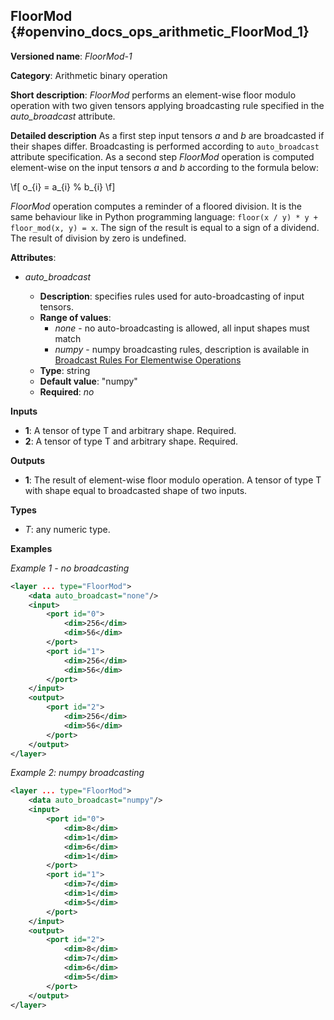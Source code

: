 ## FloorMod <a name="FloorMod"></a> {#openvino_docs_ops_arithmetic_FloorMod_1}

**Versioned name**: *FloorMod-1*

**Category**: Arithmetic binary operation

**Short description**: *FloorMod* performs an element-wise floor modulo operation with two given tensors applying broadcasting rule specified in the *auto_broadcast* attribute. 

**Detailed description**
As a first step input tensors *a* and *b* are broadcasted if their shapes differ. Broadcasting is performed according to `auto_broadcast` attribute specification. As a second step *FloorMod* operation is computed element-wise on the input tensors *a* and *b* according to the formula below:

\f[
o_{i} = a_{i} % b_{i}
\f] 

*FloorMod* operation computes a reminder of a floored division. It is the same behaviour like in Python programming language: `floor(x / y) * y + floor_mod(x, y) = x`. The sign of the result is equal to a sign of a dividend. The result of division by zero is undefined.

**Attributes**:

* *auto_broadcast*

  * **Description**: specifies rules used for auto-broadcasting of input tensors.
  * **Range of values**:
    * *none* - no auto-broadcasting is allowed, all input shapes must match
    * *numpy* - numpy broadcasting rules, description is available in [Broadcast Rules For Elementwise Operations](../broadcast_rules.md)
  * **Type**: string
  * **Default value**: "numpy"
  * **Required**: *no*

**Inputs**

* **1**: A tensor of type T and arbitrary shape. Required.
* **2**: A tensor of type T and arbitrary shape. Required.

**Outputs**

* **1**: The result of element-wise floor modulo operation. A tensor of type T with shape equal to broadcasted shape of two inputs.

**Types**

* *T*: any numeric type.

**Examples**

*Example 1 - no broadcasting*

```xml
<layer ... type="FloorMod">
    <data auto_broadcast="none"/>
    <input>
        <port id="0">
            <dim>256</dim>
            <dim>56</dim>
        </port>
        <port id="1">
            <dim>256</dim>
            <dim>56</dim>
        </port>
    </input>
    <output>
        <port id="2">
            <dim>256</dim>
            <dim>56</dim>
        </port>
    </output>
</layer>
```

*Example 2: numpy broadcasting*
```xml
<layer ... type="FloorMod">
    <data auto_broadcast="numpy"/>
    <input>
        <port id="0">
            <dim>8</dim>
            <dim>1</dim>
            <dim>6</dim>
            <dim>1</dim>
        </port>
        <port id="1">
            <dim>7</dim>
            <dim>1</dim>
            <dim>5</dim>
        </port>
    </input>
    <output>
        <port id="2">
            <dim>8</dim>
            <dim>7</dim>
            <dim>6</dim>
            <dim>5</dim>
        </port>
    </output>
</layer>
```
